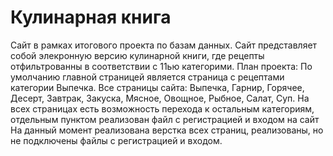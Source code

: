# Кулинарная книга
Сайт в рамках итогового проекта по базам данных. Сайт представляет собой элекронную версию кулинарной книги, где рецепты отфильтрованны в соответствии с 11ью категорими.
План проекта:
По умолчанию главной страницей является страница с рецептами категории Выпечка.
Все страницы сайта:
Выпечка,
Гарнир,
Горячее,
Десерт,
Завтрак,
Закуска,
Мясное,
Овощное,
Рыбное,
Салат,
Суп.
На всех страницах есть возможность перехода к остальным категориям, отдельным пунктом реализован файл с регистрацией и входом на  сайт
На данный момент реализована верстка всех страниц, реализованы, но не подключены файлы с регистрацией и входом.
